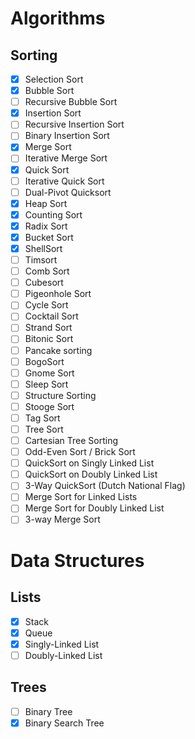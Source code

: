 # Algorithms

## Sorting

- [x] Selection Sort
- [x] Bubble Sort
- [ ] Recursive Bubble Sort
- [x] Insertion Sort
- [ ] Recursive Insertion Sort
- [ ] Binary Insertion Sort
- [x] Merge Sort
- [ ] Iterative Merge Sort
- [x] Quick Sort
- [ ] Iterative Quick Sort
- [ ] Dual-Pivot Quicksort
- [x] Heap Sort
- [x] Counting Sort
- [x] Radix Sort
- [x] Bucket Sort
- [x] ShellSort
- [ ] Timsort
- [ ] Comb Sort
- [ ] Cubesort
- [ ] Pigeonhole Sort
- [ ] Cycle Sort
- [ ] Cocktail Sort
- [ ] Strand Sort
- [ ] Bitonic Sort
- [ ] Pancake sorting
- [ ] BogoSort
- [ ] Gnome Sort
- [ ] Sleep Sort
- [ ] Structure Sorting
- [ ] Stooge Sort
- [ ] Tag Sort
- [ ] Tree Sort
- [ ] Cartesian Tree Sorting
- [ ] Odd-Even Sort / Brick Sort
- [ ] QuickSort on Singly Linked List
- [ ] QuickSort on Doubly Linked List
- [ ] 3-Way QuickSort (Dutch National Flag)
- [ ] Merge Sort for Linked Lists
- [ ] Merge Sort for Doubly Linked List
- [ ] 3-way Merge Sort

# Data Structures

## Lists

- [x] Stack
- [x] Queue
- [x] Singly-Linked List
- [ ] Doubly-Linked List

## Trees

- [ ] Binary Tree
- [x] Binary Search Tree